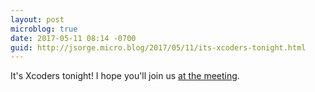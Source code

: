 ```yaml
---
layout: post
microblog: true
date: 2017-05-11 08:14 -0700
guid: http://jsorge.micro.blog/2017/05/11/its-xcoders-tonight.html
---
```

It's Xcoders tonight! I hope you'll join us [at the meeting](https://www.meetup.com/xcoders/events/236892781/).
